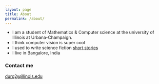 ```yaml
---
layout: page
title: About
permalink: /about/
---
```


* I am a student of Mathematics & Computer science at the university of Illinois at Urbana-Champaign. 
* I think computer vision is super cool
* I used to write science fiction [short stories](http://interstellarbroadcast.tumblr.com/)
* I live in Bangalore, India

### Contact me

[durg2@illinois.edu](mailto:durg2@illinois.edu)
